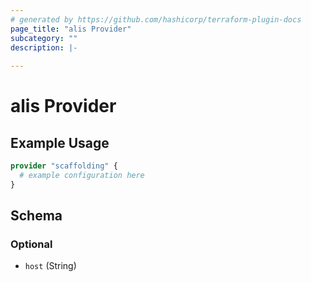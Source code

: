 ```yaml
---
# generated by https://github.com/hashicorp/terraform-plugin-docs
page_title: "alis Provider"
subcategory: ""
description: |-
  
---
```


# alis Provider



## Example Usage

```terraform
provider "scaffolding" {
  # example configuration here
}
```

<!-- schema generated by tfplugindocs -->
## Schema

### Optional

- `host` (String)
